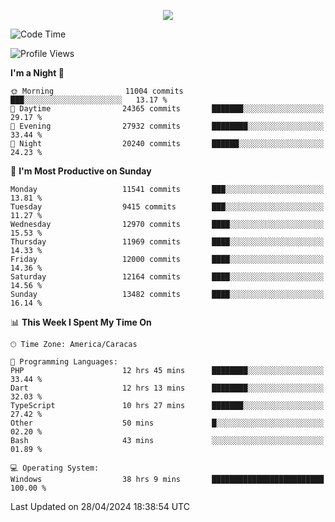 <p align="center">
  <a href="http://www.github.com/thevacs">
    <img src="https://github-readme-streak-stats.herokuapp.com/?user=thevacs&stroke=ffffff&background=1c1917&ring=0891b2&fire=0891b2&currStreakNum=ffffff&currStreakLabel=0891b2&sideNums=ffffff&sideLabels=ffffff&dates=ffffff&hide_border=true" />
  </a>
</p>

<!--START_SECTION:waka-->
![Code Time](http://img.shields.io/badge/Code%20Time-2%2C475%20hrs%2046%20mins-blue)

![Profile Views](http://img.shields.io/badge/Profile%20Views-0-blue)

**I'm a Night 🦉** 

```text
🌞 Morning                11004 commits       ███░░░░░░░░░░░░░░░░░░░░░░   13.17 % 
🌆 Daytime                24365 commits       ███████░░░░░░░░░░░░░░░░░░   29.17 % 
🌃 Evening                27932 commits       ████████░░░░░░░░░░░░░░░░░   33.44 % 
🌙 Night                  20240 commits       ██████░░░░░░░░░░░░░░░░░░░   24.23 % 
```
📅 **I'm Most Productive on Sunday** 

```text
Monday                   11541 commits       ███░░░░░░░░░░░░░░░░░░░░░░   13.81 % 
Tuesday                  9415 commits        ███░░░░░░░░░░░░░░░░░░░░░░   11.27 % 
Wednesday                12970 commits       ████░░░░░░░░░░░░░░░░░░░░░   15.53 % 
Thursday                 11969 commits       ████░░░░░░░░░░░░░░░░░░░░░   14.33 % 
Friday                   12000 commits       ████░░░░░░░░░░░░░░░░░░░░░   14.36 % 
Saturday                 12164 commits       ████░░░░░░░░░░░░░░░░░░░░░   14.56 % 
Sunday                   13482 commits       ████░░░░░░░░░░░░░░░░░░░░░   16.14 % 
```


📊 **This Week I Spent My Time On** 

```text
🕑︎ Time Zone: America/Caracas

💬 Programming Languages: 
PHP                      12 hrs 45 mins      ████████░░░░░░░░░░░░░░░░░   33.44 % 
Dart                     12 hrs 13 mins      ████████░░░░░░░░░░░░░░░░░   32.03 % 
TypeScript               10 hrs 27 mins      ███████░░░░░░░░░░░░░░░░░░   27.42 % 
Other                    50 mins             █░░░░░░░░░░░░░░░░░░░░░░░░   02.20 % 
Bash                     43 mins             ░░░░░░░░░░░░░░░░░░░░░░░░░   01.89 % 

💻 Operating System: 
Windows                  38 hrs 9 mins       █████████████████████████   100.00 % 
```


 Last Updated on 28/04/2024 18:38:54 UTC
<!--END_SECTION:waka-->
